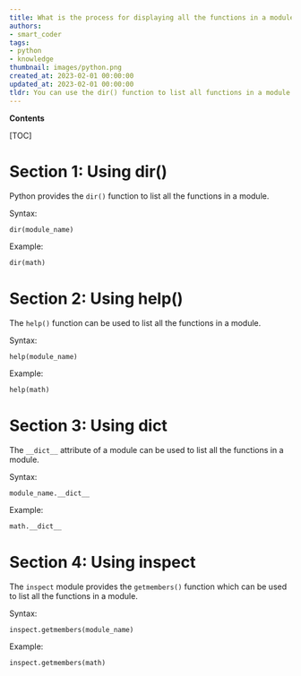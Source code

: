 ```yaml
---
title: What is the process for displaying all the functions in a module?
authors:
- smart_coder
tags:
- python
- knowledge
thumbnail: images/python.png
created_at: 2023-02-01 00:00:00
updated_at: 2023-02-01 00:00:00
tldr: You can use the dir() function to list all functions in a module in Python.
---
```


**Contents**

[TOC]

# Section 1: Using dir()
Python provides the `dir()` function to list all the functions in a module.

Syntax:
```
dir(module_name)
```

Example:
```
dir(math)
```

# Section 2: Using help()
The `help()` function can be used to list all the functions in a module.

Syntax:
```
help(module_name)
```

Example:
```
help(math)
```

# Section 3: Using __dict__
The `__dict__` attribute of a module can be used to list all the functions in a module.

Syntax:
```
module_name.__dict__
```

Example:
```
math.__dict__
```

# Section 4: Using inspect
The `inspect` module provides the `getmembers()` function which can be used to list all the functions in a module.

Syntax:
```
inspect.getmembers(module_name)
```

Example:
```
inspect.getmembers(math)
```
